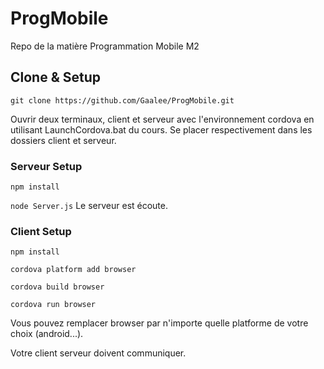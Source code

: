 # ProgMobile
Repo de la matière Programmation Mobile M2

## Clone & Setup
`git clone https://github.com/Gaalee/ProgMobile.git`

Ouvrir deux terminaux, client et serveur avec l'environnement cordova en utilisant LaunchCordova.bat du cours.
Se placer respectivement dans les dossiers client et serveur.

### Serveur Setup
`npm install`

`node Server.js`
Le serveur est écoute.

### Client Setup
`npm install`

`cordova platform add browser`

`cordova build browser`

`cordova run browser`

Vous pouvez remplacer browser par n'importe quelle platforme de votre choix (android...).

Votre client serveur doivent communiquer.
